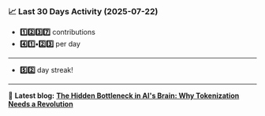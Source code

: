 <!--START_STATS-->
### 📈 Last 30 Days Activity (2025-07-22)  
- **1️⃣2️⃣3️⃣7️⃣** contributions  
- **4️⃣1️⃣•2️⃣3️⃣** per day
---
- **5️⃣2️⃣** day streak!
---
📝 **Latest blog:** [**The Hidden Bottleneck in AI's Brain: Why Tokenization Needs a Revolution**](https://andriak.com/blog/tokenization-revolution)
<!--END_STATS-->
